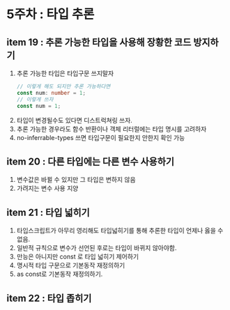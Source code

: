 # 5주차 : 타입 추론

## item 19 : 추론 가능한 타입을 사용해 장황한 코드 방지하기

1. 추론 가능한 타입은 타입구문 쓰지말자
   ```ts
   // 이렇게 해도 되지만 추론 가능하다면
   const num: number = 1;
   // 이렇게 쓰자
   const num = 1;
   ```
2. 타입이 변경될수도 있다면 디스트럭쳐링 쓰자.
3. 추론 가능한 경우라도 함수 반환이나 객체 리터럴에는 타입 명시를 고려하자
4. no-inferrable-types 쓰면 타입구문이 필요한지 안한지 확인 가능

## item 20 : 다른 타입에는 다른 변수 사용하기

1. 변수값은 바뀔 수 있지만 그 타입은 변하지 않음
2. 가려지는 변수 사용 지양

## item 21 : 타입 넓히기

1. 타입스크립트가 아무리 영리해도 타입넓히기를 통해 추론한 타입이 언제나 옳을 수 없음.
2. 일반적 규칙으로 변수가 선언된 후로는 타입이 바뀌지 않아야함.
3. 만능은 아니지만 const 로 타입 넓히기 제어하기
4. 명시적 타입 구문으로 기본동작 재정의하기
5. as const로 기본동작 재정의하기.

## item 22 : 타입 좁히기
